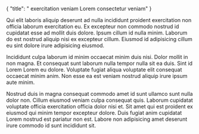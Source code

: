 {
  "title": " exercitation veniam Lorem consectetur veniam"
}

Qui elit laboris aliquip deserunt ad nulla incididunt proident exercitation non officia laborum exercitation eu. Ex excepteur non commodo nostrud id cupidatat esse ad mollit duis dolore. Ipsum cillum id nulla minim. Laborum do est nostrud aliquip nisi ex excepteur cillum. Eiusmod id adipisicing cillum eu sint dolore irure adipisicing eiusmod.

Incididunt culpa laborum id minim occaecat minim duis nisi. Dolor mollit in non magna. Et consequat sunt laborum nulla tempor nulla sit ea duis. Sint id Lorem Lorem eu dolore. Voluptate fugiat aliqua voluptate elit consequat occaecat minim anim. Non esse ea est veniam nostrud aliquip irure ipsum aute minim.

Nostrud duis in magna consequat commodo amet id sunt ullamco sunt nulla dolor non. Cillum eiusmod veniam culpa consequat quis. Laborum cupidatat voluptate officia exercitation officia dolor nisi et. Sit amet qui est proident ex eiusmod qui minim tempor excepteur dolore. Duis fugiat anim cupidatat Lorem nostrud est pariatur non est. Labore non adipisicing amet deserunt irure commodo id sunt incididunt sit.